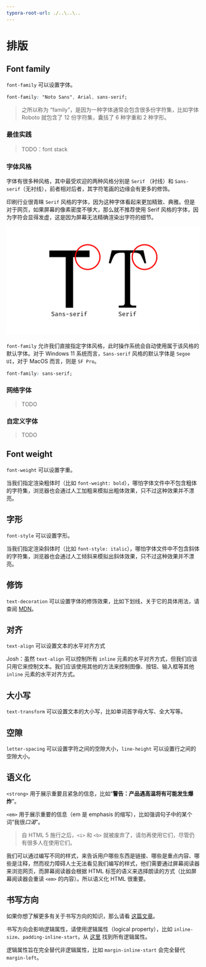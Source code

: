 ```yaml
---
typora-root-url: ./..\..\..
---
```


# 排版

## Font family

`font-family` 可以设置字体。

```css
font-family: "Noto Sans", Arial, sans-serif;
```

> 之所以称为 “family”，是因为一种字体通常会包含很多份字符集，比如字体 Roboto 就包含了 12 份字符集，囊括了 6 种字重和 2 种字形。

### 最佳实践

> TODO：font stack

### 字体风格

字体有很多种风格，其中最受欢迎的两种风格分别是 `Serif` （衬线）和 `Sans-serif`（无衬线），前者相对后者，其字符笔画的边缘会有更多的修饰。

印刷行业很青睐 `Serif` 风格的字体，因为这种字体看起来更加精致、典雅。但是对于网页，如果屏幕的像素密度不够大，那么就不推荐使用 Serif 风格的字体，因为字符会显得发虚，这是因为屏幕无法精确渲染出字符的细节。

![字体风格](/static/image/markdown/css/typography/font-style.png)

`font-family` 允许我们直接指定字体风格，此时操作系统会自动使用属于该风格的默认字体。对于 Windows 11 系统而言，`Sans-serif` 风格的默认字体是 `Segoe UI`，对于 MacOS 而言，则是 `SF Pro`。

```css
font-family: sans-serif;
```

### 网络字体

> TODO

### 自定义字体

> TODO

## Font weight

`font-weight` 可以设置字重。

当我们指定渲染粗体时（比如 `font-weight: bold`），哪怕字体文件中不包含粗体的字符集，浏览器也会通过人工加粗来模拟出粗体效果，只不过这种效果并不漂亮。

## 字形

`font-style` 可以设置字形。

当我们指定渲染斜体时（比如 `font-style: italic`），哪怕字体文件中不包含斜体的字符集，浏览器也会通过人工倾斜来模拟出斜体效果，只不过这种效果并不漂亮。

## 修饰

`text-decoration` 可以设置字体的修饰效果，比如下划线，关于它的具体用法，请查阅 [MDN](https://developer.mozilla.org/zh-CN/docs/Web/CSS/text-decoration)。

## 对齐

`text-align` 可以设置文本的水平对齐方式

Josh：虽然 `text-align` 可以控制所有 `inline` 元素的水平对齐方式，但我们应该只用它来控制文本。我们应该使用其他的方法来控制图像、按钮、输入框等其他 `inline` 元素的水平对齐方式。

## 大小写

`text-transform` 可以设置文本的大小写，比如单词首字母大写、全大写等。

## 空隙

`letter-spacing` 可以设置字符之间的空隙大小，`line-height` 可以设置行之间的空隙大小。

## 语义化

`<strong>` 用于展示重要且紧急的信息，比如“**警告：产品遇高温将有可能发生爆炸**”。

`<em>` 用于展示重要的信息（em 是 emphasis 的缩写），比如强调句子中的某个词“我很*口渴*”。

> 自 HTML 5 施行之后，`<i>` 和 `<b>` 就被废弃了，请勿再使用它们，尽管仍有很多人在使用它们。

我们可以通过编写不同的样式，来告诉用户哪些东西是链接、哪些是重点内容、哪些是注释，然而视力障碍人士无法看见我们编写的样式，他们需要通过屏幕阅读器来浏览网页，而屏幕阅读器会根据 HTML 标签的语义来选择朗读的方式（比如屏幕阅读器会重读 `<em>` 的内容）。所以语义化 HTML 很重要。

## 书写方向

如果你想了解更多有关于书写方向的知识，那么请看 [这篇文章](https://24ways.org/2016/css-writing-modes/)。

书写方向会影响逻辑属性，请使用逻辑属性（logical property），比如 `inline-size`、`padding-inline-start`，从 [这里](https://developer.mozilla.org/en-US/docs/Web/CSS/CSS_Logical_Properties) 找到所有逻辑属性。

逻辑属性旨在完全替代非逻辑属性，比如 `margin-inline-start` 会完全替代 `margin-left`。
